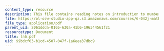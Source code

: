 ```yaml
---
content_type: resource
description: This file contains reading notes on introduction to number theory.
file: https://ol-ocw-studio-app-qa.s3.amazonaws.com/courses/6-042j-mathematics-for-computer-science-fall-2005/99bdcf03b1cd4507047f1a6eea37dbd9_ln6.pdf
file_type: application/pdf
parent_uid: 2061ddda-0165-630a-41b6-196344561f21
resourcetype: Document
title: ln6.pdf
uid: 99bdcf03-b1cd-4507-047f-1a6eea37dbd9
---
```

